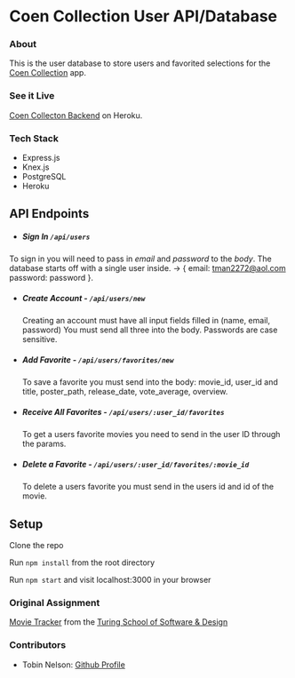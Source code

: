 # Coen Collection User API/Database

### About

This is the user database to store users and favorited selections for the [Coen Collection](https://coen-collection.herokuapp.com/) app.

### See it Live

[Coen Collecton Backend](https://coen-collection-backend.herokuapp.com/) on Heroku.

### Tech Stack

* Express.js
* Knex.js
* PostgreSQL
* Heroku

## API Endpoints

 * ##### Sign In `/api/users`
  To sign in you will need to pass in *email* and *password* to the *body*.
  The database starts off with a single user inside. -> { email: tman2272@aol.com password: password }. 
  
* ##### Create Account - `/api/users/new`
  Creating an account must have all input fields filled in (name, email, password)
  You must send all three into the body. Passwords are case sensitive.

* ##### Add Favorite - `/api/users/favorites/new`
  To save a favorite you must send into the body: movie_id, user_id and title, poster_path, release_date, vote_average, overview.

* ##### Receive All Favorites - `/api/users/:user_id/favorites`
  To get a users favorite movies you need to send in the user ID through the params. 

* ##### Delete a Favorite - `/api/users/:user_id/favorites/:movie_id`
  To delete a users favorite you must send in the users id and id of the movie.

## Setup

Clone the repo

Run ```npm install``` from the root directory

Run ```npm start``` and visit localhost:3000 in your browser


### Original Assignment

[Movie Tracker](https://github.com/turingschool-examples/movie-tracker) from the [Turing School of Software & Design](https://turing.io/)

### Contributors

* Tobin Nelson: [Github Profile](https://github.com/Tobin-jn)

